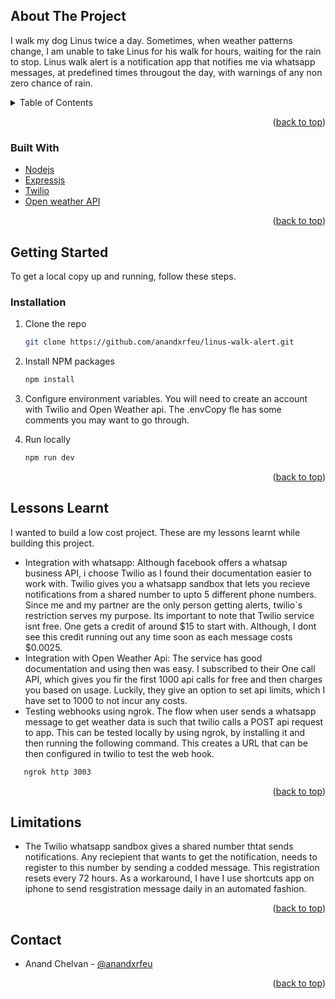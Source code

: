 <div id="top"></div>

<!-- ABOUT THE PROJECT -->
## About The Project
I walk my dog Linus twice a day. Sometimes, when weather patterns change, I am unable to take Linus for his walk for hours, waiting for the rain to stop. Linus walk alert is a notification app that notifies me via whatsapp messages, at predefined times througout the day, with warnings of any non zero chance of rain. 

<!-- TABLE OF CONTENTS -->
<details>
  <summary>Table of Contents</summary>
  <ol>
    <li><a href="#built-with">Built With</a></li>
    <li>
      <a href="#getting-started">Getting Started</a>
      <ul>
        <li><a href="#installation">Installation</a></li>
      </ul>
    </li>
    <li><a href="#lessons-learnt">Lessons Learnt</a></li>
    <li><a href="#limitations">Limitations</a></li>
    <li><a href="#contact">Contact</a></li>
  </ol>
</details>

<p align="right">(<a href="#top">back to top</a>)</p>


### Built With
* [Nodejs](https://nodejs.org/en/)
* [Expressjs](http://expressjs.com/)
* [Twilio](https://www.twilio.com/)
* [Open weather API](https://openweathermap.org/)


<p align="right">(<a href="#top">back to top</a>)</p>


<!-- GETTING STARTED -->
## Getting Started

To get a local copy up and running, follow these steps.

### Installation

1. Clone the repo
   ```sh
   git clone https://github.com/anandxrfeu/linus-walk-alert.git
   ```

2. Install NPM packages
   ```sh
   npm install
   ```

4. Configure environment variables. You will need to create an account with Twilio and Open Weather api. The .envCopy fle has some comments you may want to go through.

5. Run locally
   ```sh
   npm run dev
   ```

<p align="right">(<a href="#top">back to top</a>)</p>


<!-- LESSON LEARNT -->
## Lessons Learnt
I wanted to build a low cost project. These are my lessons learnt while building this project. 
* Integration with whatsapp: Although facebook offers a whatsap business API, i choose Twilio as I found their documentation easier to work with. Twilio gives you a whatsapp sandbox that lets you recieve notifications from a shared number to upto 5 different phone numbers. Since me and my partner are the only person getting alerts, twilio`s restriction serves my purpose. Its important to note that Twilio service isnt free. One gets a credit of around $15 to start with. Although, I dont see this credit running out any time soon as each message costs $0.0025. 
* Integration with Open Weather Api: The service has good documentation and using then was easy. I subscribed to their One call API, which gives you fir the first 1000 api calls for free and then charges you based on usage. Luckily, they give an option to set api limits, which I have set to 1000 to not incur any costs. 
* Testing webhooks using ngrok. The flow when user sends a whatsapp message to get weather data is such that twilio calls a POST api request to app. This can be tested locally by using ngrok, by installing it and then running the following command. This creates a URL that can be then configured in twilio to test the web hook. 
```sh
   ngrok http 3003
   ```

<p align="right">(<a href="#top">back to top</a>)</p>


<!-- LIMITATIONS -->
## Limitations
* The Twilio whatsapp sandbox gives a shared number thtat sends notifications. Any reciepient that wants to get the notification, needs to register to this number by sending a codded message. This registration resets every 72 hours. As a workaround, I have I use shortcuts app on iphone to send resgistration message daily in an automated fashion. 


<p align="right">(<a href="#top">back to top</a>)</p>


<!-- CONTACT -->
## Contact
* Anand Chelvan - [@anandxrfeu](https://twitter.com/anandxrfeu)

<p align="right">(<a href="#top">back to top</a>)</p>



<!-- MARKDOWN LINKS & IMAGES -->

